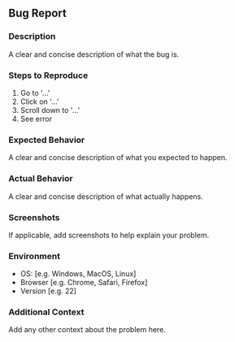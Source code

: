 ## Bug Report

### Description
A clear and concise description of what the bug is.

### Steps to Reproduce
1. Go to '...'
2. Click on '...'
3. Scroll down to '...'
4. See error

### Expected Behavior
A clear and concise description of what you expected to happen.

### Actual Behavior
A clear and concise description of what actually happens.

### Screenshots
If applicable, add screenshots to help explain your problem.

### Environment
 - OS: [e.g. Windows, MacOS, Linux]
 - Browser [e.g. Chrome, Safari, Firefox]
 - Version [e.g. 22]

### Additional Context
Add any other context about the problem here.